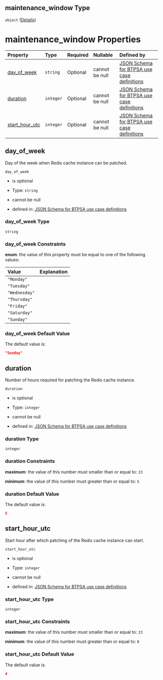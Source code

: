 ## maintenance\_window Type

`object` ([Details](btpsa-usecase-properties-services-items-allof-1-then-allof-98-then-allof-1-then-properties-parameters-properties-maintenance_window.md))

# maintenance\_window Properties

| Property                            | Type      | Required | Nullable       | Defined by                                                                                                                                                                                                                                                                                                                                                                                                             |
| :---------------------------------- | :-------- | :------- | :------------- | :--------------------------------------------------------------------------------------------------------------------------------------------------------------------------------------------------------------------------------------------------------------------------------------------------------------------------------------------------------------------------------------------------------------------- |
| [day\_of\_week](#day_of_week)       | `string`  | Optional | cannot be null | [JSON Schema for BTPSA use case definitions](btpsa-usecase-properties-services-items-allof-1-then-allof-98-then-allof-1-then-properties-parameters-properties-maintenance_window-properties-day_of_week.md "http://example.com/schemas/redis-premium-create.json#/properties/services/items/allOf/1/then/allOf/98/then/allOf/1/then/properties/parameters/properties/maintenance_window/properties/day_of_week")       |
| [duration](#duration)               | `integer` | Optional | cannot be null | [JSON Schema for BTPSA use case definitions](btpsa-usecase-properties-services-items-allof-1-then-allof-98-then-allof-1-then-properties-parameters-properties-maintenance_window-properties-duration.md "http://example.com/schemas/redis-premium-create.json#/properties/services/items/allOf/1/then/allOf/98/then/allOf/1/then/properties/parameters/properties/maintenance_window/properties/duration")             |
| [start\_hour\_utc](#start_hour_utc) | `integer` | Optional | cannot be null | [JSON Schema for BTPSA use case definitions](btpsa-usecase-properties-services-items-allof-1-then-allof-98-then-allof-1-then-properties-parameters-properties-maintenance_window-properties-start_hour_utc.md "http://example.com/schemas/redis-premium-create.json#/properties/services/items/allOf/1/then/allOf/98/then/allOf/1/then/properties/parameters/properties/maintenance_window/properties/start_hour_utc") |

## day\_of\_week

Day of the week when Redis cache instance can be patched.

`day_of_week`

*   is optional

*   Type: `string`

*   cannot be null

*   defined in: [JSON Schema for BTPSA use case definitions](btpsa-usecase-properties-services-items-allof-1-then-allof-98-then-allof-1-then-properties-parameters-properties-maintenance_window-properties-day_of_week.md "http://example.com/schemas/redis-premium-create.json#/properties/services/items/allOf/1/then/allOf/98/then/allOf/1/then/properties/parameters/properties/maintenance_window/properties/day_of_week")

### day\_of\_week Type

`string`

### day\_of\_week Constraints

**enum**: the value of this property must be equal to one of the following values:

| Value         | Explanation |
| :------------ | :---------- |
| `"Monday"`    |             |
| `"Tuesday"`   |             |
| `"Wednesday"` |             |
| `"Thursday"`  |             |
| `"Friday"`    |             |
| `"Saturday"`  |             |
| `"Sunday"`    |             |

### day\_of\_week Default Value

The default value is:

```json
"Sunday"
```

## duration

Number of hours required for patching the Redis cache instance.

`duration`

*   is optional

*   Type: `integer`

*   cannot be null

*   defined in: [JSON Schema for BTPSA use case definitions](btpsa-usecase-properties-services-items-allof-1-then-allof-98-then-allof-1-then-properties-parameters-properties-maintenance_window-properties-duration.md "http://example.com/schemas/redis-premium-create.json#/properties/services/items/allOf/1/then/allOf/98/then/allOf/1/then/properties/parameters/properties/maintenance_window/properties/duration")

### duration Type

`integer`

### duration Constraints

**maximum**: the value of this number must smaller than or equal to: `23`

**minimum**: the value of this number must greater than or equal to: `5`

### duration Default Value

The default value is:

```json
5
```

## start\_hour\_utc

Start hour after which patching of the Redis cache instance can start.

`start_hour_utc`

*   is optional

*   Type: `integer`

*   cannot be null

*   defined in: [JSON Schema for BTPSA use case definitions](btpsa-usecase-properties-services-items-allof-1-then-allof-98-then-allof-1-then-properties-parameters-properties-maintenance_window-properties-start_hour_utc.md "http://example.com/schemas/redis-premium-create.json#/properties/services/items/allOf/1/then/allOf/98/then/allOf/1/then/properties/parameters/properties/maintenance_window/properties/start_hour_utc")

### start\_hour\_utc Type

`integer`

### start\_hour\_utc Constraints

**maximum**: the value of this number must smaller than or equal to: `23`

**minimum**: the value of this number must greater than or equal to: `0`

### start\_hour\_utc Default Value

The default value is:

```json
4
```
